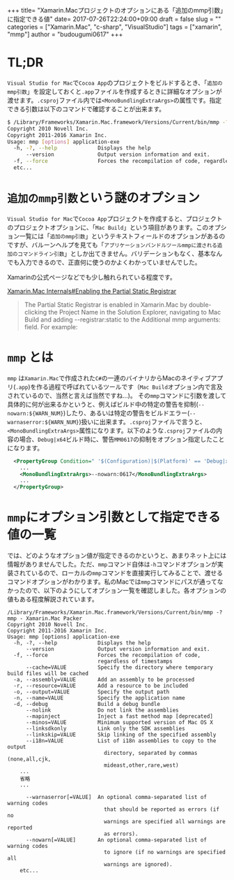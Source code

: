 +++
title= "Xamarin.Macプロジェクトのオプションにある「追加のmmp引数」に指定できる値"
date= 2017-07-26T22:24:00+09:00
draft = false
slug = ""
categories = ["Xamarin.Mac", "c-sharp", "VisualStudio"]
tags = ["xamarin", "mmp"]
author = "budougumi0617"
+++

# TL;DR
`Visual Studio for Mac`で`Cocoa App`のプロジェクトをビルドするとき、「`追加のmmp引数`」を設定しておくと`.app`ファイルを作成するときに詳細なオプションが渡せます。`.csproj`ファイル内では`<MonoBundlingExtraArgs>`の属性です。指定できる引数は以下のコマンドで確認することが出来ます。

````sh
$ /Library/Frameworks/Xamarin.Mac.framework/Versions/Current/bin/mmp -?
Copyright 2010 Novell Inc.
Copyright 2011-2016 Xamarin Inc.
Usage: mmp [options] application-exe
  -h, -?, --help             Displays the help
      --version              Output version information and exit.
  -f, --force                Forces the recompilation of code, regardless of
  etc...
````

# `追加のmmp引数`という謎のオプション

 `Visual Studio for Mac`で`Cocoa App`プロジェクトを作成すると、プロジェクトのプロジェクトオプションに、「`Mac Build`」という項目があります。このオプション一覧には「`追加のmmp引数`」というテキストフィールドのオプションがあるのですが、バルーンヘルプを見ても「`アプリケーションバンドルツールmmpに渡される追加のコマンドライン引数`」としか出てきません。バリデーションもなく、基本なんでも入力できるので、正直何に使うのかよくわかっていませんでした。

Xamarinの公式ページなどでも少し触れられている程度です。

[Xamarin.Mac Internals#Enabling the Partial Static Registrar](https://developer.xamarin.com/guides/mac/advanced_topics/internals/#Enabling_the_Partial_Static_Registrar)

> The Partial Static Registrar is enabled in Xamarin.Mac by double-clicking the Project Name in the Solution Explorer, navigating to Mac Build and adding --registrar:static to the Additional mmp arguments: field. For example:

# `mmp` とは
`mmp` は`Xamarin.Mac`で作成された`C#`の一連のバイナリからMacのネイティブアプリ(`.app`)を作る過程で呼ばれているツールです（`Mac Build`オプション内で言及されているので、当然と言えば当然ですね…)。
その`mmp`コマンドに引数を渡して具体的に何が出来るかというと、例えばビルド中の特定の警告を抑制(`--nowarn:${WARN_NUM}`)したり、あるいは特定の警告をビルドエラー(`--warnaserror:${WARN_NUM}`)扱いに出来ます。`.csproj`ファイルで言うと、`<MonoBundlingExtraArgs>`属性になります。以下のような`.csproj`ファイルの内容の場合、`Debug|x64`ビルド時に、警告`MM0617`の抑制をオプション指定したことになります。

```xml
  <PropertyGroup Condition=" '$(Configuration)|$(Platform)' == 'Debug|x64' ">
    ...
    <MonoBundlingExtraArgs>--nowarn:0617</MonoBundlingExtraArgs>
    ...
  </PropertyGroup>
```

# `mmp`にオプション引数として指定できる値の一覧

では、どのようなオプション値が指定できるのかというと、あまりネット上には情報がありませんでした。ただ、`mmp`コマンド自体は`-h`コマンドオプションが実装されているので、ローカルの`mmp`コマンドを直接実行してみることで、渡せるコマンドオプションがわかります。私のMacでは`mmp`コマンドにパスが通ってなかったので、以下のようにしてオプション一覧を確認しました。各オプションの値もある程度解説されています。

```
/Library/Frameworks/Xamarin.Mac.framework/Versions/Current/bin/mmp -?
mmp - Xamarin.Mac Packer
Copyright 2010 Novell Inc.
Copyright 2011-2016 Xamarin Inc.
Usage: mmp [options] application-exe
  -h, -?, --help             Displays the help
      --version              Output version information and exit.
  -f, --force                Forces the recompilation of code,
                             regardless of timestamps
      --cache=VALUE          Specify the directory where temporary build files will be cached
  -a, --assembly=VALUE       Add an assembly to be processed
  -r, --resource=VALUE       Add a resource to be included
  -o, --output=VALUE         Specify the output path
  -n, --name=VALUE           Specify the application name
  -d, --debug                Build a debug bundle
      --nolink               Do not link the assemblies
      --mapinject            Inject a fast method map [deprecated]
      --minos=VALUE          Minimum supported version of Mac OS X
      --linksdkonly          Link only the SDK assemblies
      --linkskip=VALUE       Skip linking of the specified assembly
      --i18n=VALUE           List of i18n assemblies to copy to the output
                               directory, separated by commas (none,all,cjk,
                               mideast,other,rare,west)
    ...
    省略
    ...

      --warnaserror[=VALUE]  An optional comma-separated list of warning codes
                               that should be reported as errors (if no
                               warnings are specified all warnings are reported
                               as errors).
      --nowarn[=VALUE]       An optional comma-separated list of warning codes
                               to ignore (if no warnings are specified all
                               warnings are ignored).
    etc...
```